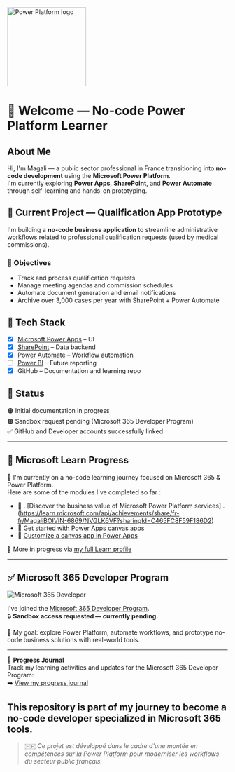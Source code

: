<img src="https://upload.wikimedia.org/wikipedia/commons/1/1a/Microsoft_Power_Platform_logo.svg" alt="Power Platform logo" width="180"/>

# 👋 Welcome — No-code Power Platform Learner

## About Me

Hi, I'm Magali — a public sector professional in France transitioning into **no-code development** using the **Microsoft Power Platform**.  
I'm currently exploring **Power Apps**, **SharePoint**, and **Power Automate** through self-learning and hands-on prototyping.

## 🔧 Current Project — Qualification App Prototype

I'm building a **no-code business application** to streamline administrative workflows related to professional qualification requests (used by medical commissions).

### 🎯 Objectives

- Track and process qualification requests  
- Manage meeting agendas and commission schedules  
- Automate document generation and email notifications  
- Archive over 3,000 cases per year with SharePoint + Power Automate  

## 🧱 Tech Stack

- [x] [Microsoft Power Apps](https://powerapps.microsoft.com) – UI  
- [x] [SharePoint](https://sharepoint.com) – Data backend  
- [x] [Power Automate](https://flow.microsoft.com) – Workflow automation  
- [ ] [Power BI](https://powerbi.microsoft.com) – Future reporting  
- [x] GitHub – Documentation and learning repo  

## 🚀 Status

🟠 Initial documentation in progress  
🟠 Sandbox request pending (Microsoft 365 Developer Program)  
✅ GitHub and Developer accounts successfully linked

---

## 📘 Microsoft Learn Progress

🚀 I'm currently on a no-code learning journey focused on Microsoft 365 & Power Platform.  
Here are some of the modules I've completed so far :
- 🧩 . [Discover the business value of Microsoft Power Platform services]
.(https://learn.microsoft.com/api/achievements/share/fr-fr/MagaliBOIVIN-6869/NVGLK6VF?sharingId=C465FC8F59F186D2)
- 🧩 [Get started with Power Apps canvas apps](https://learn.microsoft.com/api/achievements/share/en-us/MagaliBOIVIN-6869/E5XVXQXP?sharingId=C465FC8F59F186D2)
- 🧩 [Customize a canvas app in Power Apps](https://learn.microsoft.com/api/achievements/share/en-us/MagaliBOIVIN-6869/E5XVXQXP?sharingId=C465FC8F59F186D2)

🧠 More in progress via [my full Learn profile](https://learn.microsoft.com/fr-fr/users/MagaliBOIVIN-6869)

---

## ✅ Microsoft 365 Developer Program

![Microsoft 365 Developer](https://img.shields.io/badge/Microsoft_365-Developer_Program-blue?logo=microsoft&logoColor=white&style=flat-square)

I've joined the [Microsoft 365 Developer Program](https://developer.microsoft.com/en-us/microsoft-365/dev-program/).  
🔒 **Sandbox access requested — currently pending.**  

🧩 My goal: explore Power Platform, automate workflows, and prototype no-code business solutions with real-world tools.

---

📘 **Progress Journal**  
Track my learning activities and updates for the Microsoft 365 Developer Program:  
➡️ [View my progress journal](https://github.com/Mboivin259/QUALIFICATION-APP/blob/main/Journal.md)

This repository is part of my journey to become a no-code developer specialized in Microsoft 365 tools.
---

> 🇫🇷 *Ce projet est développé dans le cadre d'une montée en compétences sur la Power Platform pour moderniser les workflows du secteur public français.*


